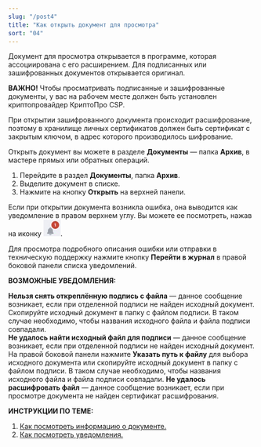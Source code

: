 ```yaml
---
slug: "/post4"
title: "Как открыть документ для просмотра"
sort: "04"
---
```



Документ для просмотра открывается в программе, которая ассоциирована с его расширением.
Для подписанных или зашифрованных документов открывается оригинал. 

**ВАЖНО!**  Чтобы просматривать подписанные и зашифрованные документы, у вас на рабочем месте должен быть установлен криптопровайдер КриптоПро CSP.

При открытии зашифрованного документа происходит расшифрование, поэтому в хранилище личных сертификатов должен быть сертификат с закрытым ключом, в адрес которого производилось шифрование.

Открыть документ вы можете в разделе **Документы** — папка **Архив**, в мастере прямых или обратных операций.

1. Перейдите в раздел **Документы**, папка **Архив**.
2. Выделите документ в списке.
3. Нажмите на кнопку **Открыть** на верхней панели.  

Если при открытии документа возникла ошибка, она выводится как уведомление в правом верхнем углу. Вы можете ее посмотреть, нажав на иконку ![notifications-button.jpg](./images/notifications-button.jpg "События").  

Для просмотра подробного описания ошибки или отправки в техническую поддержку нажмите кнопку **Перейти в журнал** в правой боковой панели списка уведомлений. 

**ВОЗМОЖНЫЕ УВЕДОМЛЕНИЯ:**

**Нельзя снять откреплённую подпись с файла** — данное сообщение возникает, если при отделенной подписи не найден исходный документ. Скопируйте исходный документ в папку с файлом подписи. В таком случае необходимо, чтобы названия исходного файла и файла подписи совпадали.  
**Не удалось найти исходный файл для подписи** — данное сообщение возникает, если при отделенной подписи не найден исходный документ. На правой боковой панели нажмите **Указать путь к файлу** для выбора исходного документа или скопируйте исходный документ в папку с файлом подписи. В таком случае необходимо, чтобы названия исходного файла и файла подписи совпадали. 
**Не удалось расшифровать файл** — данное сообщение возникает, если при просмотре документа не найден сертификат расшифрования.   


**ИНСТРУКЦИИ ПО ТЕМЕ:**  
1. [Как посмотреть информацию о документе.](https://docs.cryptoarm.ru/06-v3.2/004-documents/03-view-docs-info)  
2. [Как посмотреть уведомления.](https://docs.cryptoarm.ru/06-v3.2/007-cryptoarm/02-notifications)  

